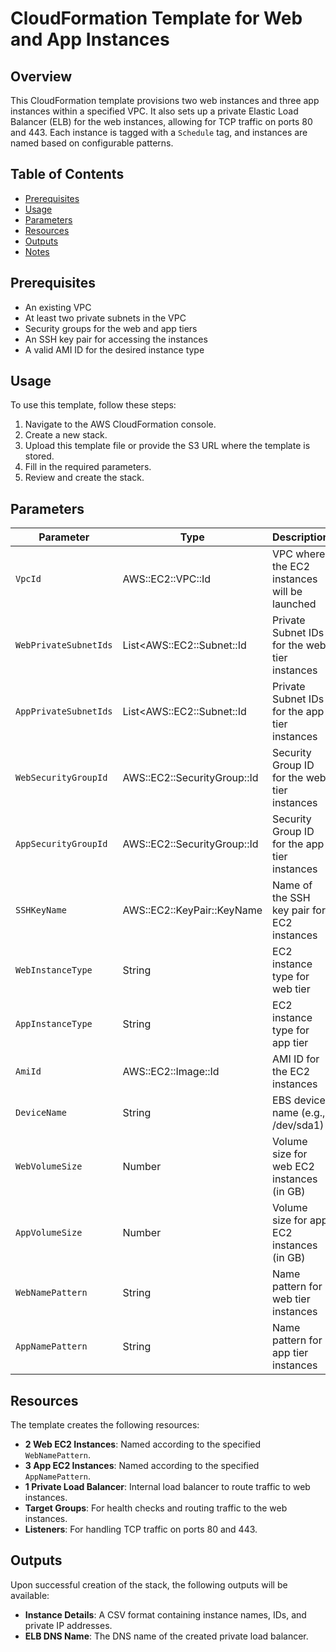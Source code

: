 # CloudFormation Template for Web and App Instances

## Overview

This CloudFormation template provisions two web instances and three app instances within a specified VPC. It also sets up a private Elastic Load Balancer (ELB) for the web instances, allowing for TCP traffic on ports 80 and 443. Each instance is tagged with a `Schedule` tag, and instances are named based on configurable patterns.

## Table of Contents

- [Prerequisites](#prerequisites)
- [Usage](#usage)
- [Parameters](#parameters)
- [Resources](#resources)
- [Outputs](#outputs)
- [Notes](#notes)

## Prerequisites

- An existing VPC
- At least two private subnets in the VPC
- Security groups for the web and app tiers
- An SSH key pair for accessing the instances
- A valid AMI ID for the desired instance type

## Usage

To use this template, follow these steps:

1. Navigate to the AWS CloudFormation console.
2. Create a new stack.
3. Upload this template file or provide the S3 URL where the template is stored.
4. Fill in the required parameters.
5. Review and create the stack.

## Parameters

| Parameter              | Type                         | Description                                             | Default       |
|-----------------------|------------------------------|---------------------------------------------------------|---------------|
| `VpcId`               | AWS::EC2::VPC::Id           | VPC where the EC2 instances will be launched           | N/A           |
| `WebPrivateSubnetIds` | List<AWS::EC2::Subnet::Id   | Private Subnet IDs for the web tier instances          | N/A           |
| `AppPrivateSubnetIds` | List<AWS::EC2::Subnet::Id    | Private Subnet IDs for the app tier instances          | N/A           |
| `WebSecurityGroupId`  | AWS::EC2::SecurityGroup::Id  | Security Group ID for the web tier instances           | N/A           |
| `AppSecurityGroupId`  | AWS::EC2::SecurityGroup::Id  | Security Group ID for the app tier instances           | N/A           |
| `SSHKeyName`          | AWS::EC2::KeyPair::KeyName  | Name of the SSH key pair for EC2 instances             | N/A           |
| `WebInstanceType`     | String                       | EC2 instance type for web tier                          | t2.micro      |
| `AppInstanceType`     | String                       | EC2 instance type for app tier                          | t2.micro      |
| `AmiId`               | AWS::EC2::Image::Id         | AMI ID for the EC2 instances                            | N/A           |
| `DeviceName`          | String                       | EBS device name (e.g., /dev/sda1)                      | /dev/sda1     |
| `WebVolumeSize`       | Number                       | Volume size for web EC2 instances (in GB)              | 8             |
| `AppVolumeSize`       | Number                       | Volume size for app EC2 instances (in GB)              | 8             |
| `WebNamePattern`      | String                       | Name pattern for web tier instances                     | web-server-   |
| `AppNamePattern`      | String                       | Name pattern for app tier instances                     | app-server-   |

## Resources

The template creates the following resources:

- **2 Web EC2 Instances**: Named according to the specified `WebNamePattern`.
- **3 App EC2 Instances**: Named according to the specified `AppNamePattern`.
- **1 Private Load Balancer**: Internal load balancer to route traffic to web instances.
- **Target Groups**: For health checks and routing traffic to the web instances.
- **Listeners**: For handling TCP traffic on ports 80 and 443.

## Outputs

Upon successful creation of the stack, the following outputs will be available:

- **Instance Details**: A CSV format containing instance names, IDs, and private IP addresses.
- **ELB DNS Name**: The DNS name of the created private load balancer.
